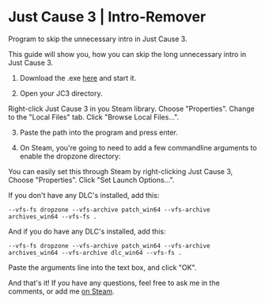 # Just Cause 3 | Intro-Remover
Program to skip the unnecessary intro in Just Cause 3.

This guide will show you, how you can skip the long unnecessary intro in Just Cause 3.

1. Download the .exe [here](https://github.com/aveniir/Just-Cause-3-Intro-Remover/releases) and start it.

2. Open your JC3 directory.

Right-click Just Cause 3 in you Steam library.
Choose "Properties".
Change to the "Local Files" tab.
Click "Browse Local Files...".

3. Paste the path into the program and press enter.

4. On Steam, you're going to need to add a few commandline arguments to enable the dropzone directory:

You can easily set this through Steam by right-clicking Just Cause 3,
Choose "Properties".
Click "Set Launch Options...".

If you don't have any DLC's installed, add this:  

`--vfs-fs dropzone --vfs-archive patch_win64 --vfs-archive archives_win64 --vfs-fs .`

And if you do have any DLC's installed, add this:  

`--vfs-fs dropzone --vfs-archive patch_win64 --vfs-archive archives_win64 --vfs-archive dlc_win64 --vfs-fs .`

Paste the arguments line into the text box, and click "OK".

And that's it!
If you have any questions, feel free to ask me in the comments, or add me [on Steam](https://steamcommunity.com/id/aveniir/).
